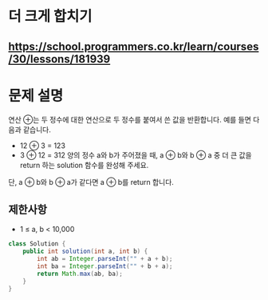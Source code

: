 # 더 크게 합치기
https://school.programmers.co.kr/learn/courses/30/lessons/181939
---
# 문제 설명
연산 ⊕는 두 정수에 대한 연산으로 두 정수를 붙여서 쓴 값을 반환합니다. 예를 들면 다음과 같습니다.

+ 12 ⊕ 3 = 123
+ 3 ⊕ 12 = 312
양의 정수 a와 b가 주어졌을 때, a ⊕ b와 b ⊕ a 중 더 큰 값을 return 하는 solution 함수를 완성해 주세요.

단, a ⊕ b와 b ⊕ a가 같다면 a ⊕ b를 return 합니다.

## 제한사항
+ 1 ≤ a, b < 10,000
```java
class Solution {
    public int solution(int a, int b) {
        int ab = Integer.parseInt("" + a + b);
        int ba = Integer.parseInt("" + b + a);
        return Math.max(ab, ba);
    }
}
```